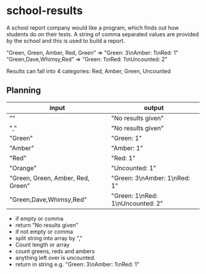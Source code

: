 # school-results

A school report company would like a program, which finds out how students do on their tests. A string of comma separated values are provided by the school and this is used to build a report.

"Green, Green, Amber, Red, Green" => "Green: 3\nAmber: 1\nRed: 1"
"Green,Dave,Whimsy,Red" => "Green: 1\nRed: 1\nUncounted: 2"

Results can fall into 4 categories: Red, Amber, Green, Uncounted

## Planning

| input | output |
| -------- | --------- |
| "" | "No results given" |
| "," | "No results given" |
| "Green" | "Green: 1" |
| "Amber" | "Amber: 1" |
| "Red" | "Red: 1" |
| "Orange" | "Uncounted: 1" |
| "Green, Green, Amber, Red, Green" | "Green: 3\nAmber: 1\nRed: 1" |
| "Green,Dave,Whimsy,Red" | "Green: 1\nRed: 1\nUncounted: 2" |

- if empty or comma
- return "No results given"
- if not empty or comma
- split string into array by ","
- Count length or array
- count greens, reds and ambers
- anything left over is uncounted.
- return in string e.g. "Green: 3\nAmber: 1\nRed: 1"
